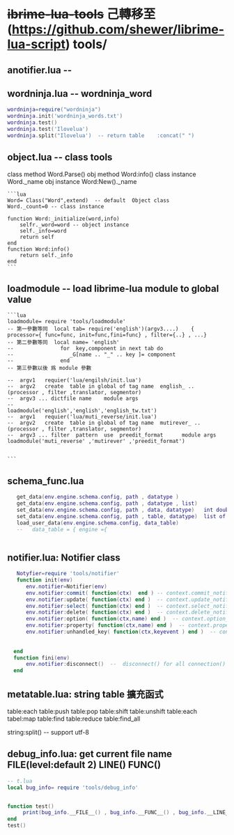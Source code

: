 # ~~ibrime-lua-tools~~ 己轉移至   (https://github.com/shewer/librime-lua-script) tools/

## anotifier.lua -- 
## wordninja.lua -- wordninja_word
```lua
wordninja=require("wordninja")
wordninja.init('wordninja_words.txt')
wordninja.test()
wordninja.test('Ilovelua')
wordninja.split("Ilovelua')  -- return table    :concat(" ")

```
## object.lua -- class tools
class method    Word.Parse()
obj method      Word:info()
class instance  Word._name
obj instance    Word:New()._name

    ```lua
    Word= Class("Word",extend)  -- default  Object class
    Word._count=0 -- class instance

    function Word:_initialize(word,info)
    	selfr._word=word -- object instance
    	self._info=word
    	return self
    end
    function Word:info()
    	return self._info
    end
    ```

## loadmodule -- load librime-lua module to global value

	```lua
	loadmodule= require 'tools/loadmodule'
	-- 第一參數等同  local tab= require('english')(argv3....)    { processor={ func=func, init=func,fini=func} , filter={..} , ...}
	-- 第二參數等同  local name= 'english'
	--               for  key,component in next tab do
	--                  _G[name .. "_" .. key ]= component
	--               end
	-- 第三參數以後 爲 module 參數
	
	--  argv1   requier('lua/engilsh/init.lua')
	--  argv2   create  table in global of tag name  english_ .. (processor , filter ,translator, segmentor)
	--  argv3 ... dictfile name    module args
	--
	loadmodule('english','english','english_tw.txt')
	--  argv1   requier('lua/muti_reverse/init.lua')
	--  argv2   create  table in global of tag name  mutirever_ .. (processor , filter ,translator, segmentor)
	--  argv3 ... filter  pattern  use  preedit_format      module args
	loadmodule('muti_reverse' ,'mutirever' ,'preedit_format')
	
	
	```


## schema_func.lua
   ```lua
      get_data(env.engine.schema.config, path , datatype )
      get_data(env.engine.schema.config, path , datatype , list)
	  set_data(env.engine.schema.config, path , data, datatype)   int double string
	  set_data(env.engine.schema.config, path , table, datatype)  list of datatype
	  load_user_data(env.engine.schema.config, data_table)
	  --   data_table = { engine ={
	
   ```

## notifier.lua:   Notifier class
  ```lua
     Notyfier=require 'tools/notifier'
	 function init(env)
	 	env.notifier=Notifier(env)
		env.notifier:commit( function(ctx)  end ) -- context.commit_notifier:connect(func)
		env.notifier:update( function(ctx) end )  -- context.update_notifier:connect(func)
		env.notifier:select( function(ctx) end )  -- context.select_notifier:connect(func)
		env.notifier:delete( function(ctx) end )  -- context.delete_notifier:connect(func)
		env.notifier:option( function(ctx,name) end )  -- context.option_update_notifier:connect(func)
		env.notifier:property( function(ctx,name) end )  -- context.property_update_notifier:connect(func)
		env.notifier:unhandled_key( function(ctx,keyevent ) end )  -- context.unhandled_key_notifier:connect(func)
		
		
	end
	function fini(env)
	    env.notifier:disconnect()  --  disconnect() for all connection()
	end
```
## metatable.lua:    string   table  擴充函式
table:each
table:push
table:pop
table:shift
table:unshift
table:each
tabel:map
table:find
table:reduce
table:find_all

string:split()  -- support utf-8

## debug_info.lua:   get current file name  __FILE__(level:default 2) __LINE__()   __FUNC__()
```lua
-- t.lua
local bug_info= require 'tools/debug_info'


function test()
     print(bug_info.__FILE__() , bug_info.__FUNC__() , bug_info.__LINE__() ) -- @t.lua  test   6
end
test()
```
	


